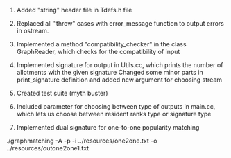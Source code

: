 1) Added "string" header file in Tdefs.h file

2) Replaced all "throw" cases with error_message function to output errors in
   ostream.

3) Implemented a method "compatibility_checker" 
   in the class GraphReader, which checks for the compatibility of input

4) Implemented signature for output
   in Utils.cc, which prints the number of allotments with the given signature
   Changed some minor parts in print_signature definition and added new argument for choosing stream

5) Created test suite (myth buster)

6) Included parameter for choosing between type of outputs
   in main.cc, which lets us choose between resident ranks type or signature type

7) Implemented dual signature for one-to-one popularity matching

./graphmatching -A -p -i ../resources/one2one.txt -o ../resources/outone2one1.txt
